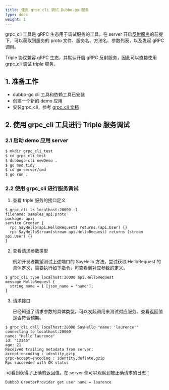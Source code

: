 ```yaml
---
title: 使用 grpc_cli 调试 Dubbo-go 服务
type: docs
weight: 1
---
```


grpc_cli 工具是 gRPC 生态用于调试服务的工具，在 server 开启[反射服务](https://github.com/grpc/grpc/blob/master/doc/server-reflection.md)的前提下，可以获取到服务的 proto 文件、服务名、方法名、参数列表，以及发起 gRPC 调用。

Triple 协议兼容 gRPC 生态，并默认开启 gRPC 反射服务，因此可以直接使用 grpc_cli 调试 triple 服务。

## 1. 准备工作

- dubbo-go cli 工具和依赖工具已安装
- 创建一个新的 demo 应用
- 安装grpc_cli，参考 [grpc_cli 文档](https://github.com/grpc/grpc/blob/master/doc/command_line_tool.md)

## 2. 使用 grpc_cli 工具进行 Triple 服务调试

### 2.1 启动 demo 应用 server

```bash
$ mkdir grpc_cli_test
$ cd grpc_cli_test
$ dubbogo-cli newDemo .
$ go mod tidy
$ cd go-server/cmd
$ go run .
```

### 2.2 使用 grpc_cli 进行服务调试

1. 查看 triple 服务的接口定义

```shell
$ grpc_cli ls localhost:20000 -l
filename: samples_api.proto
package: api;
service Greeter {
  rpc SayHello(api.HelloRequest) returns (api.User) {}
  rpc SayHelloStream(stream api.HelloRequest) returns (stream api.User) {}
}
```

2. 查看请求参数类型

   例如开发者期望测试上述端口的 SayHello 方法，尝试获取 HelloRequest 的具体定义，需要执行如下指令，可查看到对应参数的定义。

```shell
$ grpc_cli type localhost:20000 api.HelloRequest
message HelloRequest {
  string name = 1 [json_name = "name"];
}
```

3. 请求接口

   已经知道了请求参数的具体类型，可以发起调用来测试对应服务。查看返回值是否符合预期。

```shell
$ grpc_cli call localhost:20000 SayHello "name: 'laurence'"
connecting to localhost:20000
name: "Hello laurence"
id: "12345"
age: 21
Received trailing metadata from server:
accept-encoding : identity,gzip
grpc-accept-encoding : identity,deflate,gzip
Rpc succeeded with OK status
```

​	可看到获得了正确的返回值。在 server 侧可以观察到被正确请求的日志：

```shell
Dubbo3 GreeterProvider get user name = laurence
```


